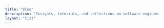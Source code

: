 ```yaml
---
title: "Blog"
description: "Insights, tutorials, and reflections on software engineering, technology, and my experiences as a developer."
layout: "list"
---
```

